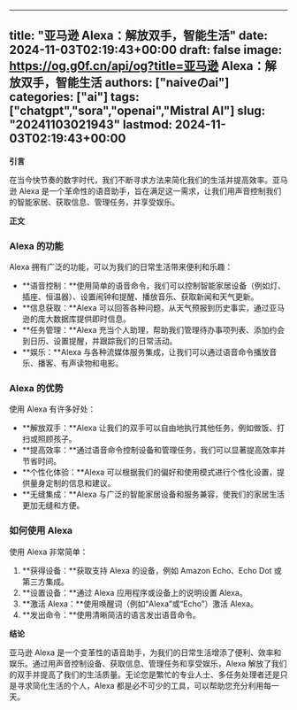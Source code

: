 
---
title: "亚马逊 Alexa：解放双手，智能生活"
date: 2024-11-03T02:19:43+00:00
draft: false
image: https://og.g0f.cn/api/og?title=亚马逊 Alexa：解放双手，智能生活
authors: ["naiveのai"]
categories: ["ai"]
tags: ["chatgpt","sora","openai","Mistral AI"]
slug: "20241103021943"
lastmod: 2024-11-03T02:19:43+00:00
---
**引言**

在当今快节奏的数字时代，我们不断寻求方法来简化我们的生活并提高效率。亚马逊 Alexa 是一个革命性的语音助手，旨在满足这一需求，让我们用声音控制我们的智能家居、获取信息、管理任务，并享受娱乐。

**正文**

### Alexa 的功能

Alexa 拥有广泛的功能，可以为我们的日常生活带来便利和乐趣：

- **语音控制：**使用简单的语音命令，我们可以控制智能家居设备（例如灯、插座、恒温器）、设置闹钟和提醒、播放音乐、获取新闻和天气更新。
- **信息获取：**Alexa 可以回答各种问题，从天气预报到历史事实，通过亚马逊的庞大数据库提供即时信息。
- **任务管理：**Alexa 充当个人助理，帮助我们管理待办事项列表、添加约会到日历、设置提醒，并跟踪我们的日常活动。
- **娱乐：**Alexa 与各种流媒体服务集成，让我们可以通过语音命令播放音乐、播客、有声读物和电影。

### Alexa 的优势

使用 Alexa 有许多好处：

- **解放双手：**Alexa 让我们的双手可以自由地执行其他任务，例如做饭、打扫或照顾孩子。
- **提高效率：**通过语音命令控制设备和管理任务，我们可以显著提高效率并节省时间。
- **个性化体验：**Alexa 可以根据我们的偏好和使用模式进行个性化设置，提供量身定制的信息和建议。
- **无缝集成：**Alexa 与广泛的智能家居设备和服务兼容，使我们的家居生活更加无缝和方便。

### 如何使用 Alexa

使用 Alexa 非常简单：

1. **获得设备：**获取支持 Alexa 的设备，例如 Amazon Echo、Echo Dot 或第三方集成。
2. **设置设备：**通过 Alexa 应用程序或设备上的说明设置 Alexa。
3. **激活 Alexa：**使用唤醒词（例如“Alexa”或“Echo”）激活 Alexa。
4. **发出命令：**使用清晰简洁的语言发出语音命令。

**结论**

亚马逊 Alexa 是一个变革性的语音助手，为我们的日常生活增添了便利、效率和娱乐。通过用声音控制设备、获取信息、管理任务和享受娱乐，Alexa 解放了我们的双手并提高了我们的生活质量。无论您是繁忙的专业人士、多任务处理者还是只是寻求简化生活的个人，Alexa 都是必不可少的工具，可以帮助您充分利用每一天。